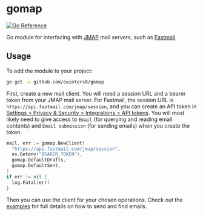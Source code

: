 # gomap

[![Go Reference](https://pkg.go.dev/badge/github.com/cwinters8/gomap.svg)](https://pkg.go.dev/github.com/cwinters8/gomap)

Go module for interfacing with [JMAP](https://jmap.io) mail servers, such as [Fastmail](https://www.fastmail.com/).

## Usage

To add the module to your project:

```sh
go get -u github.com/cwinters8/gomap
```

First, create a new mail client. You will need a session URL and a bearer token from your JMAP mail server. For Fastmail, the session URL is `https://api.fastmail.com/jmap/session`, and you can create an API token in [Settings > Privacy & Security > Integrations > API tokens](https://www.fastmail.com/settings/security/tokens). You will most likely need to give access to `Email` (for querying and reading email contents) and `Email submission` (for sending emails) when you create the token.

```go
mail, err := gomap.NewClient(
  "https://api.fastmail.com/jmap/session",
  os.Getenv("BEARER_TOKEN"),
  gomap.DefaultDrafts,
  gomap.DefaultSent,
)
if err != nil {
  log.Fatal(err)
}
```

Then you can use the client for your chosen operations. Check out the [examples](https://pkg.go.dev/github.com/cwinters8/gomap#pkg-examples) for full details on how to send and find emails.
